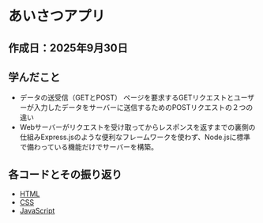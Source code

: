 # あいさつアプリ
## 作成日：2025年9月30日

## 学んだこと
- データの送受信（GETとPOST）
ページを要求するGETリクエストとユーザーが入力したデータをサーバーに送信するためのPOSTリクエストの２つの違い
- Webサーバーがリクエストを受け取ってからレスポンスを返すまでの裏側の仕組みExpress.jsのような便利なフレームワークを使わず、Node.jsに標準で備わっている機能だけでサーバーを構築。

## 各コードとその振り返り
- [HTML]()
- [CSS]()
- [JavaScript]()